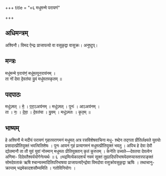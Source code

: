 +++
title = "०६ मधुमन्मे परायणं"

+++
## अधिमन्त्रम्
अश्विनौ। विमद ऐन्द्रः प्राजापत्यो वा वसुकृद्वा वासुक्रः। अनुष्टुप्।

## मन्त्रः
मधु॑मन्मे प॒राय॑णं॒ मधु॑म॒त्पुन॒राय॑नम् ।  
ता नो॑ देवा दे॒वत॑या यु॒वं मधु॑मतस्कृतम् ॥

## पदपाठः
मधु॑ऽमत् । मे॒ । प॒रा॒ऽअय॑नम् । मधु॑ऽमत् । पुनः॑ । आऽअय॑नम् ।  
ता । नः॒ । दे॒वा॒ । दे॒वत॑या । यु॒वम् । मधु॑ऽमतः । कृ॒त॒म् ॥

## भाष्यम्
हे अश्विनौ मे मदीयं परायणं गृहात्परागमनं मधुमत् अत्र रसविशेषवाचिना मधु- श्ब्देन तद्गता प्रीतिर्लक्ष्यते युवयोः प्रसादात्प्रीतियुक्तं भवत्वितिशेषः । पुनः आयनं गृहं प्रत्यागमनं मधुमत्प्रीतियुक्तं भवतु । अपिच हे देवा देवौ द्योतमानौ ता तौ युवं युवां नोस्मान् मधुमतः प्रीतियुक्तान् कृतं कुरुतम् । केनेति उच्यते—देवतया देवत्वेन अणिमा- दिदेवतैश्वर्ययोगेनेत्यर्थः ॥ ६ ॥भद्रमित्येकादशर्चं नवमं सूक्तं तुह्यादिपरिभाषयेदमप्यास्तारपाङ्क्तं सोमदेवताकं ऋषि श्चान्यस्मादितिपरिभाषया प्राजापत्यऎन्द्रोवा विमदोवा वसुक्रोवसुकृद्वा ऋषिः । तथाचानु- क्रान्तम् भद्रमेकादशसौम्यमिति । गतोविनियोगः ।